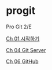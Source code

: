 # progit
Pro Git 2/E

[Ch 01 시작하기](https://github.com/gmyou/progit/wiki/Ch-01-%EC%8B%9C%EC%9E%91%ED%95%98%EA%B8%B0)

[Ch 04 Git Server](https://metalliza.github.io/ProGit-4-Git-Server)

[Ch 06 GitHub](https://github.com/gmyou/progit/wiki/Ch-06-GitHub)

